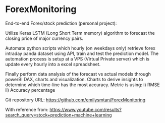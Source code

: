 # ForexMonitoring

End-to-end Forex/stock prediction (personal project): 

Utilize Keras LSTM (Long Short Term memory) algorithm to forecast the closing price of major currency pairs.

Automate python scripts which hourly (on weekdays only) retrieve forex intraday panda dataset using API, train and test the prediction model. 
The automation process is setup at a VPS (Virtual Private server) which is update every hourly into a excel spreadsheet.

Finally perform data analysis of the forecast vs actual models through powerBI DAX, charts and visualization. 
Charts to derive insights to determine which time-line has the most accuracy. 
Metric is using:
i) RMSE
ii) Accuracy percentage

Git repository URL: https://github.com/emilysmtan/ForexMonitoring

With reference from: https://www.youtube.com/results?search_query=stock+prediction+machine+learning
